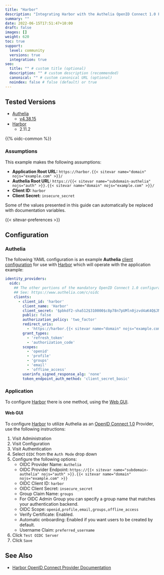 ```yaml
---
title: "Harbor"
description: "Integrating Harbor with the Authelia OpenID Connect 1.0 Provider."
summary: ""
date: 2022-06-15T17:51:47+10:00
draft: false
images: []
weight: 620
toc: true
support:
  level: community
  versions: true
  integration: true
seo:
  title: "" # custom title (optional)
  description: "" # custom description (recommended)
  canonical: "" # custom canonical URL (optional)
  noindex: false # false (default) or true
---
```


## Tested Versions

- [Authelia]
  - [v4.38.15](https://github.com/authelia/authelia/releases/tag/v4.38.15)
- [Harbor]
  - 2.11.2

{{% oidc-common %}}

### Assumptions

This example makes the following assumptions:

- __Application Root URL:__ `https://harbor.{{< sitevar name="domain" nojs="example.com" >}}/`
- __Authelia Root URL:__ `https://{{< sitevar name="subdomain-authelia" nojs="auth" >}}.{{< sitevar name="domain" nojs="example.com" >}}/`
- __Client ID:__ `harbor`
- __Client Secret:__ `insecure_secret`

Some of the values presented in this guide can automatically be replaced with documentation variables.

{{< sitevar-preferences >}}

## Configuration

### Authelia

The following YAML configuration is an example __Authelia__ [client configuration] for use with [Harbor] which will
operate with the application example:

```yaml {title="configuration.yml"}
identity_providers:
  oidc:
    ## The other portions of the mandatory OpenID Connect 1.0 configuration go here.
    ## See: https://www.authelia.com/c/oidc
    clients:
      - client_id: 'harbor'
        client_name: 'Harbor'
        client_secret: '$pbkdf2-sha512$310000$c8p78n7pUMln0jzvd4aK4Q$JNRBzwAo0ek5qKn50cFzzvE9RXV88h1wJn5KGiHrD0YKtZaR/nCb2CJPOsKaPK0hjf.9yHxzQGZziziccp6Yng'  # The digest of 'insecure_secret'.
        public: false
        authorization_policy: 'two_factor'
        redirect_uris:
          - 'https://harbor.{{< sitevar name="domain" nojs="example.com" >}}/c/oidc/callback'
        grant_types:
          - 'refresh_token'
          - 'authorization_code'
        scopes:
          - 'openid'
          - 'profile'
          - 'groups'
          - 'email'
          - 'offline_access'
        userinfo_signed_response_alg: 'none'
        token_endpoint_auth_method: 'client_secret_basic'
```

### Application

To configure [Harbor] there is one method, using the [Web GUI](#web-gui).

#### Web GUI

To configure [Harbor] to utilize Authelia as an [OpenID Connect 1.0] Provider, use the following instructions:

1. Visit Administration
2. Visit Configuration
3. Visit Authentication
4. Select `OIDC` from the `Auth Mode` drop down
5. Configure the following options:
   - OIDC Provider Name: `Authelia`
   - OIDC Provider Endpoint: `https://{{< sitevar name="subdomain-authelia" nojs="auth" >}}.{{< sitevar name="domain" nojs="example.com" >}}`
   - OIDC Client ID: `harbor`
   - OIDC Client Secret: `insecure_secret`
   - Group Claim Name: `groups`
   - For OIDC Admin Group you can specify a group name that matches your authentication backend.
   - OIDC Scope: `openid,profile,email,groups,offline_access`
   - Verify Certificate: Enabled.
   - Automatic onboarding: Enabled if you want users to be created by default.
   - Username Claim: `preferred_username`
6. Click `Test OIDC Server`
7. Click `Save`

## See Also

- [Harbor OpenID Connect Provider Documentation](https://goharbor.io/docs/2.11.0/administration/configure-authentication/oidc-auth/)

[Authelia]: https://www.authelia.com
[Harbor]: https://goharbor.io/
[OpenID Connect 1.0]: ../../openid-connect/introduction.md
[client configuration]: ../../../configuration/identity-providers/openid-connect/clients.md
